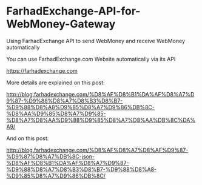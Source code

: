 # FarhadExchange-API-for-WebMoney-Gateway
Using FarhadExchange API to send WebMoney and receive WebMoney automatically

You can use FarhadExchange.com Website automatically via its API

https://farhadexchange.com

More details are explained on this post:

http://blog.farhadexchange.com/%D8%AF%D8%B1%DA%AF%D8%A7%D9%87-%D9%88%D8%A7%D8%B3%D8%B7-%D9%88%D8%A8%D9%85%D8%A7%D9%86%DB%8C-%D8%AA%D9%85%D8%A7%D9%85-%D8%A7%D8%AA%D9%88%D9%85%D8%A7%D8%AA%DB%8C%DA%A9/

And on this post:

http://blog.farhadexchange.com/%D8%AF%D8%A7%D8%AF%D9%87-%D9%87%D8%A7%DB%8C-json-%D8%AF%D8%B1%DA%AF%D8%A7%D9%87-%D9%88%D8%A7%D8%B3%D8%B7-%D9%88%D8%A8-%D9%85%D8%A7%D9%86%DB%8C/

